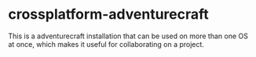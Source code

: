 crossplatform-adventurecraft
============================

This is a adventurecraft installation that can be used on more than one OS at once, which makes it useful for collaborating on a project.
